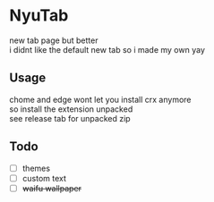 # NyuTab
new tab page but better  
i didnt like the default new tab so i made my own yay

## Usage
chome and edge wont let you install crx anymore  
so install the extension unpacked  
see release tab for unpacked zip

## Todo
- [ ] themes
- [ ] custom text
- [ ] ~~waifu wallpaper~~
